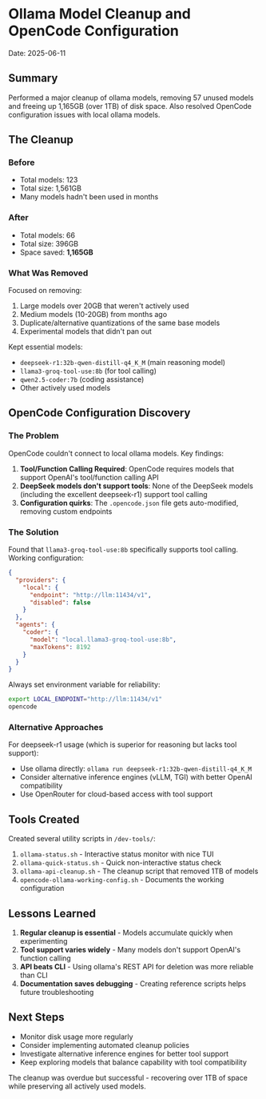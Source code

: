 # Ollama Model Cleanup and OpenCode Configuration

Date: 2025-06-11

## Summary
Performed a major cleanup of ollama models, removing 57 unused models and freeing up 1,165GB (over 1TB) of disk space. Also resolved OpenCode configuration issues with local ollama models.

## The Cleanup

### Before
- Total models: 123
- Total size: 1,561GB
- Many models hadn't been used in months

### After  
- Total models: 66
- Total size: 396GB
- Space saved: **1,165GB** 

### What Was Removed
Focused on removing:
1. Large models over 20GB that weren't actively used
2. Medium models (10-20GB) from months ago
3. Duplicate/alternative quantizations of the same base models
4. Experimental models that didn't pan out

Kept essential models:
- `deepseek-r1:32b-qwen-distill-q4_K_M` (main reasoning model)
- `llama3-groq-tool-use:8b` (for tool calling)
- `qwen2.5-coder:7b` (coding assistance)
- Other actively used models

## OpenCode Configuration Discovery

### The Problem
OpenCode couldn't connect to local ollama models. Key findings:

1. **Tool/Function Calling Required**: OpenCode requires models that support OpenAI's tool/function calling API
2. **DeepSeek models don't support tools**: None of the DeepSeek models (including the excellent deepseek-r1) support tool calling
3. **Configuration quirks**: The `.opencode.json` file gets auto-modified, removing custom endpoints

### The Solution
Found that `llama3-groq-tool-use:8b` specifically supports tool calling. Working configuration:

```json
{
  "providers": {
    "local": {
      "endpoint": "http://llm:11434/v1",
      "disabled": false
    }
  },
  "agents": {
    "coder": {
      "model": "local.llama3-groq-tool-use:8b",
      "maxTokens": 8192
    }
  }
}
```

Always set environment variable for reliability:
```bash
export LOCAL_ENDPOINT="http://llm:11434/v1"
opencode
```

### Alternative Approaches
For deepseek-r1 usage (which is superior for reasoning but lacks tool support):
- Use ollama directly: `ollama run deepseek-r1:32b-qwen-distill-q4_K_M`
- Consider alternative inference engines (vLLM, TGI) with better OpenAI compatibility
- Use OpenRouter for cloud-based access with tool support

## Tools Created

Created several utility scripts in `/dev-tools/`:
1. `ollama-status.sh` - Interactive status monitor with nice TUI
2. `ollama-quick-status.sh` - Quick non-interactive status check
3. `ollama-api-cleanup.sh` - The cleanup script that removed 1TB of models
4. `opencode-ollama-working-config.sh` - Documents the working configuration

## Lessons Learned

1. **Regular cleanup is essential** - Models accumulate quickly when experimenting
2. **Tool support varies widely** - Many models don't support OpenAI's function calling
3. **API beats CLI** - Using ollama's REST API for deletion was more reliable than CLI
4. **Documentation saves debugging** - Creating reference scripts helps future troubleshooting

## Next Steps

- Monitor disk usage more regularly
- Consider implementing automated cleanup policies
- Investigate alternative inference engines for better tool support
- Keep exploring models that balance capability with tool compatibility

The cleanup was overdue but successful - recovering over 1TB of space while preserving all actively used models.